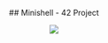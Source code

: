 <p align="center"width="100%">
## Minishell - 42 Project
</p>
<p align="center"width="100%">
<a href="url">
<img src="https://github.com/ayogun/42-project-badges/blob/main/badges/minishelle.png" align="center"></img></a><a>
</p>
